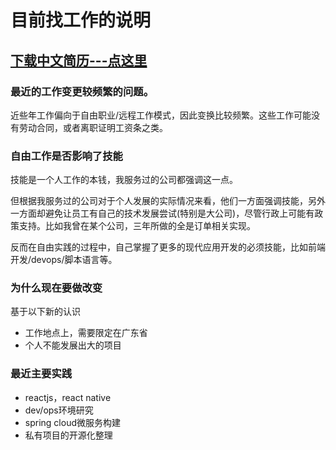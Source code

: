 # 目前找工作的说明

## [下载中文简历---点这里](CV-20180425.doc)

### 最近的工作变更较频繁的问题。

近些年工作偏向于自由职业/远程工作模式，因此变换比较频繁。这些工作可能没有劳动合同，或者离职证明工资条之类。

### 自由工作是否影响了技能

技能是一个人工作的本钱，我服务过的公司都强调这一点。

但根据我服务过的公司对于个人发展的实际情况来看，他们一方面强调技能，另外一方面却避免让员工有自己的技术发展尝试(特别是大公司)，尽管行政上可能有政策支持。比如我曾在某个公司，三年所做的全是订单相关实现。

反而在自由实践的过程中，自己掌握了更多的现代应用开发的必须技能，比如前端开发/devops/脚本语言等。

### 为什么现在要做改变

基于以下新的认识

+ 工作地点上，需要限定在广东省
+ 个人不能发展出大的项目

### 最近主要实践

+ reactjs，react native
+ dev/ops环境研究
+ spring cloud微服务构建
+ 私有项目的开源化整理